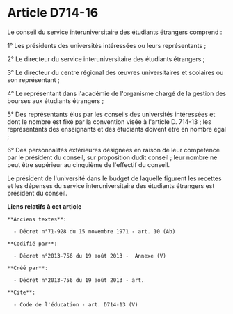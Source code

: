 # Article D714-16

Le conseil du service interuniversitaire des étudiants étrangers comprend : 

1° Les présidents des universités intéressées ou leurs représentants ; 

2° Le directeur du service interuniversitaire des étudiants étrangers ; 

3° Le directeur du centre régional des œuvres universitaires et scolaires ou son représentant ; 

4° Le représentant dans l'académie de l'organisme chargé de la gestion des bourses aux étudiants étrangers ; 

5° Des représentants élus par les conseils des universités intéressées et dont le nombre est fixé par la convention visée à
l'article D. 714-13 ; les représentants des enseignants et des étudiants doivent être en nombre égal ; 

6° Des personnalités extérieures désignées en raison de leur compétence par le président du conseil, sur proposition dudit
conseil ; leur nombre ne peut être supérieur au cinquième de l'effectif du conseil. 

Le président de l'université dans le budget de laquelle figurent les recettes et les dépenses du service interuniversitaire
des étudiants étrangers est président du conseil.

**Liens relatifs à cet article**

	**Anciens textes**:

	  - Décret n°71-928 du 15 novembre 1971 - art. 10 (Ab)

	**Codifié par**:

	  - Décret n°2013-756 du 19 août 2013 -  Annexe (V)

	**Créé par**:

	  - Décret n°2013-756 du 19 août 2013 - art.

	**Cite**:

	  - Code de l'éducation - art. D714-13 (V)
